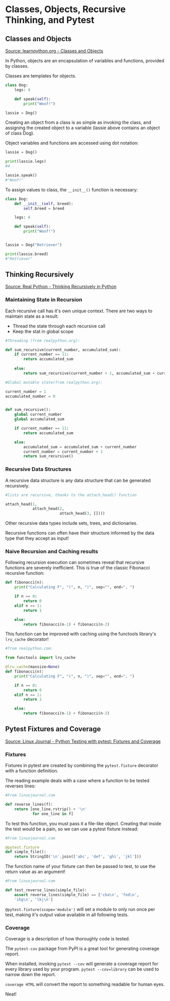# Classes, Objects, Recursive Thinking, and Pytest

## Classes and Objects

[Source: learnpython.org - Classes and Objects](https://www.learnpython.org/en/Classes_and_Objects)

In Python, objects are an encapsulation of variables and functions, provided by classes.

Classes are templates for objects.

```Python
class Dog:
    legs: 4

    def speak(self):
        print("Woof!")

lassie = Dog()
```

Creating an object from a class is as simple as invoking the class, and assigning the created object to a variable (lassie above contains an object of class Dog).

Object variables and functions are accessed using dot notation:

```Python
lassie = Dog()

print(lassie.legs)
#4

lassie.speak()
#"Woof!"
```

To assign values to class, the `__init__()` function is necessary:

```Python
class Dog:
    def __init__(self, breed):
        self.breed = breed

    legs: 4

    def speak(self):
        print("Woof!")


lassie = Dog("Retriever")

print(lassie.breed)
#"Retriever"
```

## Thinking Recursively

[Source: Real Python - Thinking Recursively in Python](https://realpython.com/python-thinking-recursively/)

### Maintaining State in Recursion

Each recursive call has it's own unique context. There are two ways to maintain state as a result:

* Thread the state through each recursive call
* Keep the stat in global scope

```Python
#Threading (from realpython.org):

def sum_recursive(current_number, accumulated_sum):
    if current_number == 11:
        return accumulated_sum
    
    else:
        return sum_recursive(current_number + 1, accumulated_sum + current_number)
```

```Python
#Global mutable state(from realpython.org):

current_number = 1
accumulated_number = 0


def sum_recursive():
    global current_number
    global accumulated_sum

    if current_number == 11:
        return accumulated_sum

    else:
        accumulated_sum = accumulated_sum + current_number
        current_number = current_number + 1
        return sum_recursive()
```

### Recursive Data Structures

A recursive data structure is any data structure that can be generated recursively.

```Python
#lists are recursive, thanks to the attach_head() function

attach_head(1,
            attach_head(2,
                        attach_head(3, [])))
```

Other recursive data types include sets, trees, and dictionaries.

Recursive functions can often have their structure informed by the data type that they accept as input!

### Naive Recursion and Caching results

Following recursion execution can sometimes reveal that recursive functions are severely inefficient. This is true of the classic Fibonacci recursive function:

```Python
def fibonacci(n):
    print("Calculating F", "(", n, ")", sep="", end=", ")

    if n == 0:
        return 0
    elif n == 1:
        return 1

    else:
        return fibonacci(n-1) + fibonacci(n-2)
```

This function can be improved with caching using the functools library's `lru_cache` decorator!

```Python
#from realpython.com:

from functools import lru_cache

@lru_cache(maxsize=None)
def fibonacci(n):
    print("Calculating F", "(", n, ")", sep="", end=", ")

    if n == 0:
        return 0
    elif n == 1:
        return 1

    else:
        return fibonacci(n-1) + fibonacci(n-2)
```

## Pytest Fixtures and Coverage

[Source: Linux Journal - Python Testing with pytest: Fixtures and Coverage](https://www.linuxjournal.com/content/python-testing-pytest-fixtures-and-coverage)

### Fixtures

Fixtures in pytest are created by combining the `pytest.fixture` decorator with a function definition.

The reading example deals with a case where a function to be tested reverses lines:

```Python
#From linuxjournal.com

def reverse_lines(f):
    return [one_line.rstrip() + '\n' 
            for one_line in f]
```

To test this function, you must pass it a file-like object. Creating that inside the test would be a pain, so we can use a pytest fixture instead:

```Python
#From linuxjournal.com

@pytest.fixture
def simple_file():
    return StringIO('\n'.join(['abc', 'def', 'ghi', 'jkl']))
```

The function name of your fixture can then be passed to test, to use the return value as an argument!

```Python
#From linuxjournal.com

def test_reverse_lines(simple_file):
    assert reverse_lines(simple_file) == ['cba\n', 'fed\n', 
    'ihg\n', 'lkj\n']
```

`@pytest.fixture(scope='module')` will set a module to only run once per test, making it's output value available in all following tests.

### Coverage

Coverage is a description of how thoroughly code is tested.

The `pytest-cov` package from PyPI is a great tool for generating coverage report.

When installed, invoking `pytest --cov` will generate a coverage report for every library used by your program. `pytest --cov=library` can be used to narrow down the report.

`coverage HTML` will convert the report to something readable for human eyes.

Neat!
